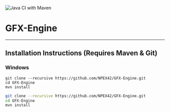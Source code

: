 ![Java CI with Maven](https://github.com/NPEX42/GFX-Engine/workflows/Java%20CI%20with%20Maven/badge.svg)

# GFX-Engine

-----

## Installation Instructions (Requires Maven & Git)

### Windows 

```CMD
git clone --recursive https://github.com/NPEX42/GFX-Engine.git
cd GFX-Engine
mvn install
```

```Bash
git clone --recursive https://github.com/NPEX42/GFX-Engine.git
cd GFX-Engine
mvn install
```

